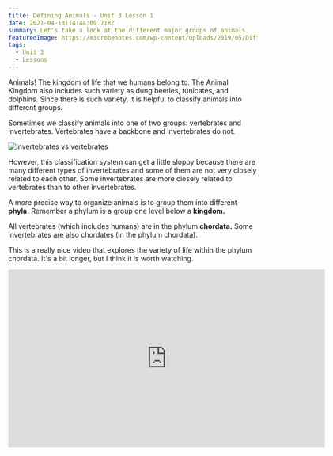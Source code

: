 ```yaml
---
title: Defining Animals - Unit 3 Lesson 1
date: 2021-04-13T14:44:09.718Z
summary: Let's take a look at the different major groups of animals.
featuredImage: https://microbenotes.com/wp-content/uploads/2019/05/Differences-between-Invertebrates-and-Vertebrates.jpg
tags:
  - Unit 3
  - Lessons
---
```

Animals! The kingdom of life that we humans belong to. The Animal Kingdom also includes such variety as dung beetles, tunicates, and dolphins. Since there is such variety, it is helpful to classify animals into different groups.

Sometimes we classify animals into one of two groups: vertebrates and invertebrates. Vertebrates have a backbone and invertebrates do not. 

![invertebrates vs vertebrates](https://microbenotes.com/wp-content/uploads/2019/05/Differences-between-Invertebrates-and-Vertebrates.jpg)

However, this classification system can get a little sloppy because there are many different types of invertebrates and some of them are not very closely related to each other. Some invertebrates are more closely related to vertebrates than to other invertebrates. 

A more precise way to organize animals is to group them into different **phyla.** Remember a phylum is a group one level below a **kingdom.** 

All vertebrates (which includes humans) are in the phylum **chordata.** Some invertebrates are also chordates (in the phylum chordata).

This is a really nice video that explores the variety of life within the phylum chordata. It's a bit longer, but I think it is worth watching.

<div class="youtube-container"><iframe class="responsive-iframe" title="vimeo-player" src="https://player.vimeo.com/video/42588192" width="640" height="360" frameborder="0" allowfullscreen></iframe></div>
